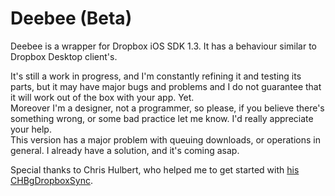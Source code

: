 Deebee (Beta)
============
Deebee is a wrapper for Dropbox iOS SDK 1.3. It has a behaviour similar to Dropbox Desktop client's.  

It's still a work in progress, and I'm constantly refining it and testing its parts, but it may have major bugs and problems and I do not guarantee that it will work out of the box with your app. Yet.  
Moreover I'm a designer, not a programmer, so please, if you believe there's something wrong, or some bad practice let me know. I'd really appreciate your help.  
This version has a major problem with queuing downloads, or operations in general. I already have a solution, and it's coming asap.  
  
Special thanks to Chris Hulbert, who helped me to get started with [his CHBgDropboxSync](https://github.com/chrishulbert/CHBgDropboxSync).